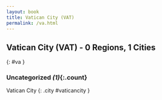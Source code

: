 ```yaml
---
layout: book
title: Vatican City (VAT)
permalink: /va.html
---
```


## Vatican City (VAT) - 0 Regions, 1 Cities
{: #va }





### Uncategorized _(1)_{:.count}


Vatican City  {: .city #vaticancity } <br>


 
